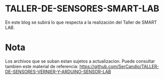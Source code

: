 # TALLER-DE-SENSORES-SMART-LAB
En este blog se subirá lo que respecta a la realización del Taller de SMART LAB.

# Nota
Los archivos que se suban estan sujetos a actualizacion. Puede consultar tambien este material de referencia: https://github.com/SerCandio/TALLER-DE-SENSORES-VERNIER-Y-ARDUINO-SENSOR-LAB 
